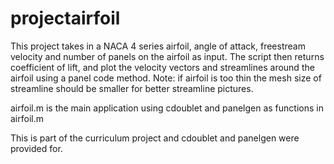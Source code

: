# projectairfoil
This project takes in a NACA 4 series airfoil, angle of attack, freestream velocity and number of panels on the airfoil as input.
The script then returns coefficient of lift, and plot the velocity vectors and streamlines around the airfoil using a panel code method. 
Note: if airfoil is too thin the mesh size of streamline should be smaller for better streamline pictures. 

airfoil.m is the main application using cdoublet and panelgen as functions in airfoil.m

This is part of the curriculum project and cdoublet and panelgen were provided for.
